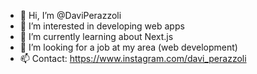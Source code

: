 - 👋 Hi, I’m @DaviPerazzoli
- 👀 I’m interested in developing web apps
- 🌱 I’m currently learning about Next.js
- 💞️ I’m looking for a job at my area (web development)
- 📫 Contact: https://www.instagram.com/davi_perazzoli

<!---
DaviPerazzoli/DaviPerazzoli is a ✨ special ✨ repository because its `README.md` (this file) appears on your GitHub profile.
You can click the Preview link to take a look at your changes.
--->
